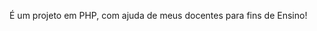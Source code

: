 É um projeto em PHP, com ajuda de meus docentes para fins de Ensino!
>>>>>>>>>>>>>>>>>>>>>>>>>>>>>>>>>>>>>>>>>>>>>>>>>>>>>>>>>>>>>>>>>>>>